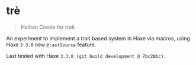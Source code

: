 # trè

> Haitian Creole for trait

An experiment to implement a trait based system in Haxe via macros, using
Haxe `3.3.0` new `@:astSource` feature.

Last tested with Haxe `3.3.0 (git build development @ 7bc28bc)`.